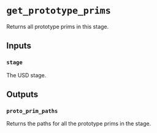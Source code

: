 # `get_prototype_prims`

Returns all prototype prims in this stage.

## Inputs

### `stage`
The USD stage. 

## Outputs

### `proto_prim_paths`
Returns the paths for all the prototype prims in the stage. 

